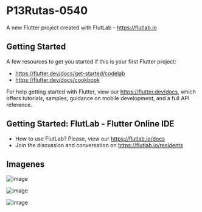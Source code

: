 # P13Rutas-0540

A new Flutter project created with FlutLab - https://flutlab.io

## Getting Started

A few resources to get you started if this is your first Flutter project:

- https://flutter.dev/docs/get-started/codelab
- https://flutter.dev/docs/cookbook

For help getting started with Flutter, view our
https://flutter.dev/docs, which offers tutorials,
samples, guidance on mobile development, and a full API reference.

## Getting Started: FlutLab - Flutter Online IDE

- How to use FlutLab? Please, view our https://flutlab.io/docs
- Join the discussion and conversation on https://flutlab.io/residents

## Imagenes

![image](https://github.com/andreantoniorodriguezgarcia/Rutas-6J-0540/assets/143548115/7169d8ab-c56a-40dd-b051-4cbd8dbf33f6)

![image](https://github.com/andreantoniorodriguezgarcia/Rutas-6J-0540/assets/143548115/c9fca884-631b-47cb-a7c8-ce83bf757782)

![image](https://github.com/andreantoniorodriguezgarcia/Rutas-6J-0540/assets/143548115/52903340-1168-41e5-92f7-0bc2a8609998)


